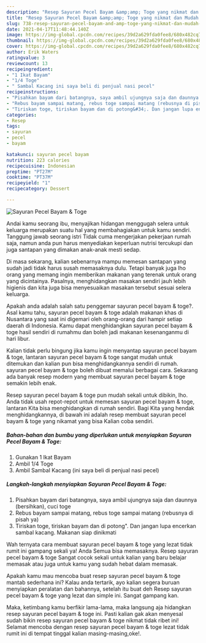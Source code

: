 ```yaml
---
description: "Resep Sayuran Pecel Bayam &amp;amp; Toge yang nikmat dan Mudah Dibuat"
title: "Resep Sayuran Pecel Bayam &amp;amp; Toge yang nikmat dan Mudah Dibuat"
slug: 738-resep-sayuran-pecel-bayam-and-amp-toge-yang-nikmat-dan-mudah-dibuat
date: 2021-04-17T11:48:44.140Z
image: https://img-global.cpcdn.com/recipes/39d2a629fda0fee8/680x482cq70/sayuran-pecel-bayam-toge-foto-resep-utama.jpg
thumbnail: https://img-global.cpcdn.com/recipes/39d2a629fda0fee8/680x482cq70/sayuran-pecel-bayam-toge-foto-resep-utama.jpg
cover: https://img-global.cpcdn.com/recipes/39d2a629fda0fee8/680x482cq70/sayuran-pecel-bayam-toge-foto-resep-utama.jpg
author: Erik Waters
ratingvalue: 3
reviewcount: 13
recipeingredient:
- "1 Ikat Bayam"
- "1/4 Toge"
- " Sambal Kacang ini saya beli di penjual nasi pecel"
recipeinstructions:
- "Pisahkan bayam dari batangnya, saya ambil ujungnya saja dan daunnya (bersihkan), cuci toge"
- "Rebus bayam sampai matang, rebus toge sampai matang (rebusnya di pisah ya)"
- "Tiriskan toge, tiriskan bayam dan di potong&#34;. Dan jangan lupa encerkan sambal kacang. Makanan siap dinikmati"
categories:
- Resep
tags:
- sayuran
- pecel
- bayam

katakunci: sayuran pecel bayam 
nutrition: 223 calories
recipecuisine: Indonesian
preptime: "PT27M"
cooktime: "PT37M"
recipeyield: "1"
recipecategory: Dessert

---
```



![Sayuran Pecel Bayam &amp; Toge](https://img-global.cpcdn.com/recipes/39d2a629fda0fee8/680x482cq70/sayuran-pecel-bayam-toge-foto-resep-utama.jpg)

Andai kamu seorang ibu, menyajikan hidangan menggugah selera untuk keluarga merupakan suatu hal yang membahagiakan untuk kamu sendiri. Tanggung jawab seorang istri Tidak cuma mengerjakan pekerjaan rumah saja, namun anda pun harus menyediakan keperluan nutrisi tercukupi dan juga santapan yang dimakan anak-anak mesti sedap.

Di masa  sekarang, kalian sebenarnya mampu memesan santapan yang sudah jadi tidak harus susah memasaknya dulu. Tetapi banyak juga lho orang yang memang ingin memberikan makanan yang terenak untuk orang yang dicintainya. Pasalnya, menghidangkan masakan sendiri jauh lebih higienis dan kita juga bisa menyesuaikan masakan tersebut sesuai selera keluarga. 



Apakah anda adalah salah satu penggemar sayuran pecel bayam &amp; toge?. Asal kamu tahu, sayuran pecel bayam &amp; toge adalah makanan khas di Nusantara yang saat ini digemari oleh orang-orang dari hampir setiap daerah di Indonesia. Kamu dapat menghidangkan sayuran pecel bayam &amp; toge hasil sendiri di rumahmu dan boleh jadi makanan kesenanganmu di hari libur.

Kalian tidak perlu bingung jika kamu ingin menyantap sayuran pecel bayam &amp; toge, lantaran sayuran pecel bayam &amp; toge sangat mudah untuk ditemukan dan kalian pun bisa menghidangkannya sendiri di rumah. sayuran pecel bayam &amp; toge boleh dibuat memalui berbagai cara. Sekarang ada banyak resep modern yang membuat sayuran pecel bayam &amp; toge semakin lebih enak.

Resep sayuran pecel bayam &amp; toge pun mudah sekali untuk dibikin, lho. Anda tidak usah repot-repot untuk memesan sayuran pecel bayam &amp; toge, lantaran Kita bisa menghidangkan di rumah sendiri. Bagi Kita yang hendak menghidangkannya, di bawah ini adalah resep membuat sayuran pecel bayam &amp; toge yang nikamat yang bisa Kalian coba sendiri.

<!--inarticleads1-->

##### Bahan-bahan dan bumbu yang diperlukan untuk menyiapkan Sayuran Pecel Bayam &amp; Toge:

1. Gunakan 1 Ikat Bayam
1. Ambil 1/4 Toge
1. Ambil  Sambal Kacang (ini saya beli di penjual nasi pecel)




<!--inarticleads2-->

##### Langkah-langkah menyiapkan Sayuran Pecel Bayam &amp; Toge:

1. Pisahkan bayam dari batangnya, saya ambil ujungnya saja dan daunnya (bersihkan), cuci toge
1. Rebus bayam sampai matang, rebus toge sampai matang (rebusnya di pisah ya)
1. Tiriskan toge, tiriskan bayam dan di potong&#34;. Dan jangan lupa encerkan sambal kacang. Makanan siap dinikmati




Wah ternyata cara membuat sayuran pecel bayam &amp; toge yang lezat tidak rumit ini gampang sekali ya! Anda Semua bisa memasaknya. Resep sayuran pecel bayam &amp; toge Sangat cocok sekali untuk kalian yang baru belajar memasak atau juga untuk kamu yang sudah hebat dalam memasak.

Apakah kamu mau mencoba buat resep sayuran pecel bayam &amp; toge mantab sederhana ini? Kalau anda tertarik, ayo kalian segera buruan menyiapkan peralatan dan bahannya, setelah itu buat deh Resep sayuran pecel bayam &amp; toge yang lezat dan simple ini. Sangat gampang kan. 

Maka, ketimbang kamu berfikir lama-lama, maka langsung aja hidangkan resep sayuran pecel bayam &amp; toge ini. Pasti kalian gak akan menyesal sudah bikin resep sayuran pecel bayam &amp; toge nikmat tidak ribet ini! Selamat mencoba dengan resep sayuran pecel bayam &amp; toge lezat tidak rumit ini di tempat tinggal kalian masing-masing,oke!.

